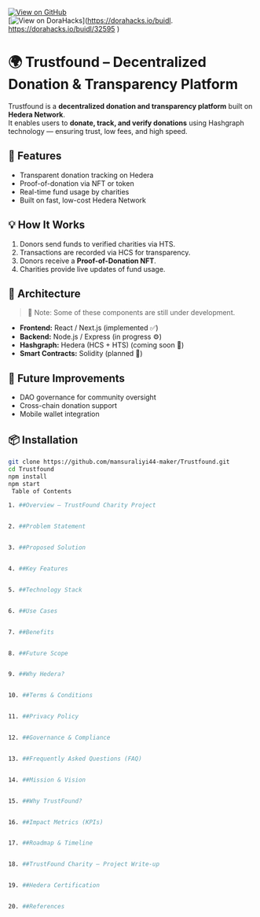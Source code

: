[![View on GitHub](https://img.shields.io/badge/GitHub-Repository-black?logo=github)](https://github.com/mansuraliyi44-maker/Trustfound-Transparency-Charity)  
[![View on DoraHacks](https://img.shields.io/badge/Dorahacks-Project-blue?logo=hackaday)](https://dorahacks.io/buidl. https://dorahacks.io/buidl/32595 )
# 🌍 Trustfound – Decentralized Donation & Transparency Platform

Trustfound is a **decentralized donation and transparency platform** built on **Hedera Network**.  
It enables users to **donate, track, and verify donations** using Hashgraph technology — ensuring trust, low fees, and high speed.

## 🚀 Features
- Transparent donation tracking on Hedera  
- Proof-of-donation via NFT or token  
- Real-time fund usage by charities  
- Built on fast, low-cost Hedera Network  

## 💡 How It Works
1. Donors send funds to verified charities via HTS.  
2. Transactions are recorded via HCS for transparency.  
3. Donors receive a **Proof-of-Donation NFT**.  
4. Charities provide live updates of fund usage. 
## 🧱 Architecture
> 🔧 Note: Some of these components are still under development.

- **Frontend:** React / Next.js (implemented ✅)
- **Backend:** Node.js / Express (in progress ⚙️)
- **Hashgraph:** Hedera (HCS + HTS) (coming soon 🚀)
- **Smart Contracts:** Solidity (planned 🧩)
 

## 🧩 Future Improvements
- DAO governance for community oversight  
- Cross-chain donation support  
- Mobile wallet integration  

## 📦 Installation
```bash
git clone https://github.com/mansuraliyi44-maker/Trustfound.git
cd Trustfound
npm install
npm start
 Table of Contents

1. ##Overview – TrustFound Charity Project


2. ##Problem Statement


3. ##Proposed Solution


4. ##Key Features


5. ##Technology Stack


6. ##Use Cases


7. ##Benefits


8. ##Future Scope


9. ##Why Hedera?


10. ##Terms & Conditions


11. ##Privacy Policy


12. ##Governance & Compliance


13. ##Frequently Asked Questions (FAQ)


14. ##Mission & Vision


15. ##Why TrustFound?


16. ##Impact Metrics (KPIs)


17. ##Roadmap & Timeline


18. ##TrustFound Charity – Project Write-up


19. ##Hedera Certification


20. ##References


